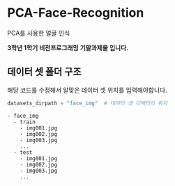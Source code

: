 # PCA-Face-Recognition
PCA를 사용한 얼굴 인식

**3학년 1학기 비전프로그래밍 기말과제물 입니다.**

## 데이터 셋 폴더 구조
해당 코드를 수정해서 알맞은 데이터 셋 위치를 입력해야합니다.
```python
datasets_dirpath = "face_img"  # 데이터 셋 디렉터리 위치
```

```
- face_img
  - train
    - img001.jpg
    - img002.jpg
    - img003.jpg
    ...
  - test
    - img001.jpg
    - img002.jpg
    - img003.jpg
    ...
```
